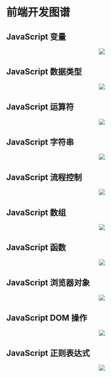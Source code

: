 # 前端开发图谱

## JavaScript 变量

<p align="center">
  <a href="void(0)" target="_blank">
    <img src="./JavaScript-变量.gif" />
  </a>
</p>

## JavaScript 数据类型

<p align="center">
  <a href="void(0)" target="_blank">
    <img src="./JavaScript-数据类型.gif"/>
  </a>
</p>

## JavaScript 运算符

<p align="center">
  <a href="void(0)" target="_blank">
    <img src="./JavaScript-运算符.gif" />
  </a>
</p>

## JavaScript 字符串

<p align="center">
  <a href="void(0)" target="_blank">
    <img src="./JavaScript-字符串相关.gif" />
  </a>
</p>

## JavaScript 流程控制

<p align="center">
  <a href="void(0)" target="_blank">
    <img src="./JavaScript-流程控制.gif" />
  </a>
</p>

## JavaScript 数组

<p align="center">
  <a href="void(0)" target="_blank">
    <img src="./JavaScript-数组.gif" />
  </a>
</p>

## JavaScript 函数

<p align="center">
  <a href="void(0)" target="_blank">
    <img src="./JavaScript-函数.gif" />
  </a>
</p>

## JavaScript 浏览器对象

<p align="center">
  <a href="void(0)" target="_blank">
    <img src="./JavaScript-浏览器对象.gif" />
  </a>
</p>

## JavaScript DOM 操作

<p align="center">
  <a href="void(0)" target="_blank">
    <img src="./JavaScript-DOM操作.gif" />
  </a>
</p>

## JavaScript 正则表达式

<p align="center">
  <a href="void(0)" target="_blank">
    <img src="./JavaScript-正则表达式.gif" />
  </a>
</p>
